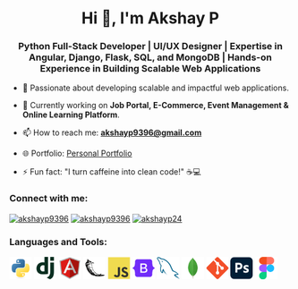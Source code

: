 <h1 align="center">Hi 👋, I'm Akshay P</h1>
<h3 align="center">Python Full-Stack Developer | UI/UX Designer | Expertise in Angular, Django, Flask, SQL, and MongoDB | Hands-on Experience in Building Scalable Web Applications</h3>



- 🚀 Passionate about developing scalable and impactful web applications.
  
- 🎯 Currently working on **Job Portal, E-Commerce, Event Management & Online Learning Platform**.
  
- 📫 How to reach me: **akshayp9396@gmail.com**
  
- 🌐 Portfolio: [Personal Portfolio](https://akshayp9396.github.io/Personal-Portfolio/)
  
- ⚡ Fun fact: "I turn caffeine into clean code!" ☕💻

<h3 align="left">Connect with me:</h3>
<p align="left">
<a href="https://www.linkedin.com/in/akshay-p5559/" target="blank"><img align="center" src="https://raw.githubusercontent.com/rahuldkjain/github-profile-readme-generator/master/src/images/icons/Social/linked-in-alt.svg" alt="akshayp9396" height="30" width="40" /></a>
<a href="https://github.com/Akshayp9396" target="blank"><img align="center" src="https://raw.githubusercontent.com/rahuldkjain/github-profile-readme-generator/master/src/images/icons/Social/github.svg" alt="akshayp9396" height="30" width="40" /></a>
<a href="https://www.behance.net/akshayp24" target="blank"><img align="center" src="https://www.vectorlogo.zone/logos/behance/behance-icon.svg" alt="akshayp24" height="30" width="40" /></a>
</p>

<h3 align="left">Languages and Tools:</h3>
<p align="left">
  <img src="https://raw.githubusercontent.com/devicons/devicon/master/icons/python/python-original.svg" alt="python" width="40" height="40"/>
  <img src="https://raw.githubusercontent.com/devicons/devicon/master/icons/django/django-plain.svg" alt="django" width="40" height="40"/>
  <img src="https://raw.githubusercontent.com/devicons/devicon/master/icons/angularjs/angularjs-original.svg" alt="angular" width="40" height="40"/>
  <img src="https://raw.githubusercontent.com/devicons/devicon/master/icons/flask/flask-original.svg" alt="flask" width="40" height="40"/>
  <img src="https://raw.githubusercontent.com/devicons/devicon/master/icons/javascript/javascript-original.svg" alt="javascript" width="40" height="40"/>
  <img src="https://raw.githubusercontent.com/devicons/devicon/master/icons/bootstrap/bootstrap-plain.svg" alt="bootstrap" width="40" height="40"/>
  <img src="https://raw.githubusercontent.com/devicons/devicon/master/icons/mysql/mysql-original.svg" alt="mysql" width="40" height="40"/>
  <img src="https://raw.githubusercontent.com/devicons/devicon/master/icons/mongodb/mongodb-original.svg" alt="mongodb" width="40" height="40"/>
  <img src="https://raw.githubusercontent.com/devicons/devicon/master/icons/git/git-original.svg" alt="git" width="40" height="40"/>
  <img src="https://raw.githubusercontent.com/devicons/devicon/master/icons/photoshop/photoshop-plain.svg" alt="photoshop" width="40" height="40"/>
  <img src="https://raw.githubusercontent.com/devicons/devicon/master/icons/figma/figma-original.svg" alt="figma" width="40" height="40"/>
</p>
